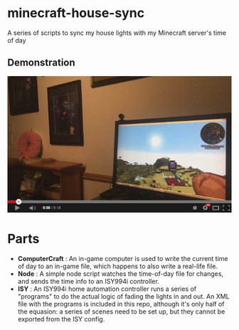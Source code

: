 # minecraft-house-sync
A series of scripts to sync my house lights with my Minecraft server's time of day

## Demonstration
[![Video thumbnail](https://raw.githubusercontent.com/OverloadUT/minecraft-house-sync/master/resources/videothumb.jpg)](https://www.youtube.com/watch?v=dCNiezW5QH4)

# Parts
* **ComputerCraft** : An in-game computer is used to write the current time of day to an in-game file, which happens to also write a real-life file.
* **Node** : A simple node script watches the time-of-day file for changes, and sends the time info to an ISY994i controller.
* **ISY** : An ISY994i home automation controller runs a series of "programs" to do the actual logic of fading the lights in and out. An XML file with the programs is included in this repo, although it's only half of the equasion: a series of scenes need to be set up, but they cannot be exported from the ISY config.
